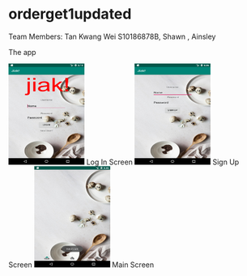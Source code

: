 # orderget1updated

Team Members: Tan Kwang Wei S10186878B, Shawn , Ainsley

The app

<img src="Screenshots/Screenshot_1564024696.png" width="150" height="200">
Log In Screen

<img src="Screenshots/Screenshot_1564302962.png" width="150" height="200">
Sign Up Screen

<img src="Screenshots/Screenshot_1564302982.png" width="150" height="200">
Main Screen

